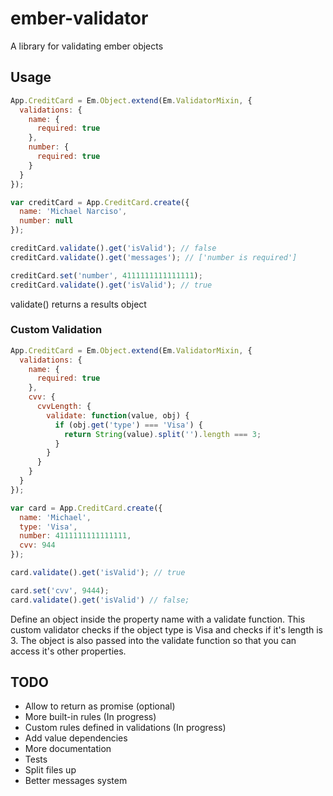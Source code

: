ember-validator
===============

A library for validating ember objects

Usage
-----

```javascript
App.CreditCard = Em.Object.extend(Em.ValidatorMixin, {
  validations: {
    name: {
      required: true
    },
    number: {
      required: true
    }
  }
});

var creditCard = App.CreditCard.create({
  name: 'Michael Narciso',
  number: null
});

creditCard.validate().get('isValid'); // false
creditCard.validate().get('messages'); // ['number is required']

creditCard.set('number', 4111111111111111);
creditCard.validate().get('isValid'); // true
```

validate() returns a results object

### Custom Validation

```javascript
App.CreditCard = Em.Object.extend(Em.ValidatorMixin, {
  validations: {
    name: {
      required: true
    },
    cvv: {
      cvvLength: {
        validate: function(value, obj) {
          if (obj.get('type') === 'Visa') {
            return String(value).split('').length === 3;
          }
        }
      }
    }
  }
});

var card = App.CreditCard.create({
  name: 'Michael',
  type: 'Visa',
  number: 4111111111111111,
  cvv: 944
});

card.validate().get('isValid'); // true

card.set('cvv', 9444);
card.validate().get('isValid') // false;
```

Define an object inside the property name with a validate function. This custom validator checks if the object type is Visa and checks if it's length is 3. The object is also passed into the validate function so that you can access it's other properties.

TODO
----
- Allow to return as promise (optional)
- More built-in rules (In progress)
- Custom rules defined in validations (In progress)
- Add value dependencies
- More documentation
- Tests
- Split files up
- Better messages system
